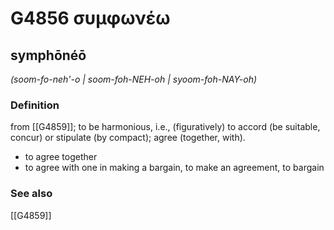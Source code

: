 # G4856 συμφωνέω

## symphōnéō

_(soom-fo-neh'-o | soom-foh-NEH-oh | syoom-foh-NAY-oh)_

### Definition

from [[G4859]]; to be harmonious, i.e., (figuratively) to accord (be suitable, concur) or stipulate (by compact); agree (together, with).

- to agree together
- to agree with one in making a bargain, to make an agreement, to bargain

### See also

[[G4859]]

